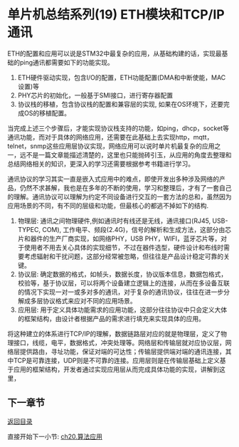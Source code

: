 # 单片机总结系列(19) ETH模块和TCP/IP通讯

ETH的配置和应用可以说是STM32中最复杂的应用，从基础构建的话，实现最基础的ping通讯都需要如下的功能实现。

1. ETH硬件驱动实现，包含I/O的配置，ETH功能配置(DMA和中断使能，MAC设置)等
2. PHY芯片的初始化，一般基于SMI接口，进行寄存器配置
3. 协议栈的移植，包含协议栈的配置和兼容层的实现, 如果在OS环境下，还要完成OS的移植配置。

当完成上述三个步骤后，才能实现协议栈支持的功能，如ping，dhcp，socket等通讯功能，而对于具体的网络应用，还需要在此基础上去实现http，mqtt，telnet，snmp这些应用层协议实现，网络应用可以说时单片机最复杂的应用之一，远不是一篇文章能描述清楚的，这里也只能抛砖引玉，从应用的角度去整理和总结网络相关的知识，更深入的学习还需要根据参考书籍进行学习。

通讯协议的学习其实一直是嵌入式应用中的难点，即使开发出多种涉及网络的产品，仍然不求甚解，我也是在多年的不断的使用，学习和整理后，才有了一套自己的理解。通讯协议可以理解为约定不同设备进行交互的一套方法的总和，虽然因为应用场景的不同，有不同的层级和功能，但最核心的都逃不掉如下的结构.

1. 物理层: 通讯之间物理硬件,例如通讯时有线还是无线，通讯接口(RJ45, USB-TYPEC, COM), 工作电平、频段(2.4G)，信号的解析和生成方法，这部分由芯片和器件的生产厂商实现，如网络PHY，USB PHY，WIFI，蓝牙芯片等，对于使用者不用去关心具体的实现细节，不过在器件选型，硬件设计和布线时需要考虑辐射和干扰问题，这部分经常被忽略，但往往是产品设计稳定可靠的关键。
2. 协议层: 确定数据的格式，如帧头，数据长度，协议版本信息，数据包格式，校验等，基于协议层，可以将两个设备建立逻辑上的连接，从而在多设备互联的情况下实现一对一或多对多的通讯，对于复杂的通讯协议，往往在进一步分解成多层协议格式来应对不同的应用场景。
3. 应用层: 用于定义具体功能需求的应用功能，这部分往往协议中只会定义大体的框架结构，由设计者根据产品的需求进行填充来实现具体的应用。

将这种建立的体系进行TCP/IP的理解，数据链路层对应的就是物理层，定义了物理接口，线缆，电平，数据格式，冲突处理等。网络层和传输层就对应协议层，网络层提供路由，寻址功能，保证对端的可达性；传输层提供端对端的通讯连接，其中TCP是可靠连接，UDP则是不可靠的连接。应用层则是在传输层基础上定义基于应用的框架结构，开发者通过实现应用层从而完成具体功能的实现，讲解到这里，

## 下一章节

[返回目录](./../README.md)

直接开始下一小节: [ch20.算法应用](./ch20.algorithm.md)
